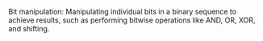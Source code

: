 Bit manipulation: Manipulating individual bits in a binary sequence to achieve results, 
such as performing bitwise operations like AND, OR, XOR, and shifting.